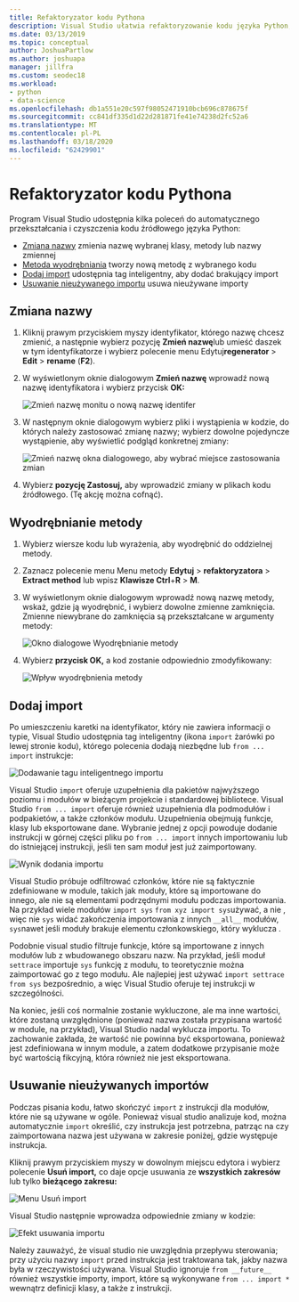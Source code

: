 ```yaml
---
title: Refaktoryzator kodu Pythona
description: Visual Studio ułatwia refaktoryzowanie kodu języka Python, zmieniając nazwy identyfikatorów, wyodrębniając metody, dodając import i usuwając nieużywane importy.
ms.date: 03/13/2019
ms.topic: conceptual
author: JoshuaPartlow
ms.author: joshuapa
manager: jillfra
ms.custom: seodec18
ms.workload:
- python
- data-science
ms.openlocfilehash: db1a551e20c597f98052471910bcb696c878675f
ms.sourcegitcommit: cc841df335d1d22d281871fe41e74238d2fc52a6
ms.translationtype: MT
ms.contentlocale: pl-PL
ms.lasthandoff: 03/18/2020
ms.locfileid: "62429901"
---
```

# <a name="refactor-python-code"></a>Refaktoryzator kodu Pythona

Program Visual Studio udostępnia kilka poleceń do automatycznego przekształcania i czyszczenia kodu źródłowego języka Python:

- [Zmiana nazwy](#rename) zmienia nazwę wybranej klasy, metody lub nazwy zmiennej
- [Metoda wyodrębniania](#extract-method) tworzy nową metodę z wybranego kodu
- [Dodaj import](#add-import) udostępnia tag inteligentny, aby dodać brakujący import
- [Usuwanie nieużywanego importu](#remove-unused-imports) usuwa nieużywane importy

## <a name="rename"></a>Zmiana nazwy

1. Kliknij prawym przyciskiem myszy identyfikator, którego nazwę chcesz zmienić, a następnie wybierz pozycję **Zmień nazwę**lub umieść daszek w tym identyfikatorze i wybierz polecenie menu Edytuj**regenerator** >  **Edit** > **rename** (**F2**).
2. W wyświetlonym oknie dialogowym **Zmień nazwę** wprowadź nową nazwę identyfikatora i wybierz przycisk **OK:**

   ![Zmień nazwę monitu o nową nazwę identifer](media/code-refactor-rename-1.png)

3. W następnym oknie dialogowym wybierz pliki i wystąpienia w kodzie, do których należy zastosować zmianę nazwy; wybierz dowolne pojedyncze wystąpienie, aby wyświetlić podgląd konkretnej zmiany:

   ![Zmień nazwę okna dialogowego, aby wybrać miejsce zastosowania zmian](media/code-refactor-rename-2.png)

4. Wybierz **pozycję Zastosuj,** aby wprowadzić zmiany w plikach kodu źródłowego. (Tę akcję można cofnąć).

## <a name="extract-method"></a>Wyodrębnianie metody

1. Wybierz wiersze kodu lub wyrażenia, aby wyodrębnić do oddzielnej metody.
2. Zaznacz polecenie menu Menu metody **Edytuj** > **refaktoryzatora** > **Extract method** lub wpisz **Klawisze Ctrl**+**R** > **M**.
3. W wyświetlonym oknie dialogowym wprowadź nową nazwę metody, wskaż, gdzie ją wyodrębnić, i wybierz dowolne zmienne zamknięcia. Zmienne niewybrane do zamknięcia są przekształcane w argumenty metody:

   ![Okno dialogowe Wyodrębnianie metody](media/code-refactor-extract-method-1.png)

4. Wybierz **przycisk OK,** a kod zostanie odpowiednio zmodyfikowany:

   ![Wpływ wyodrębnienia metody](media/code-refactor-extract-method-2.png)

## <a name="add-import"></a>Dodaj import

Po umieszczeniu karetki na identyfikator, który nie zawiera informacji o typie, Visual Studio udostępnia tag inteligentny (ikona `import` żarówki po lewej stronie kodu), którego polecenia dodają niezbędne lub `from ... import` instrukcje:

![Dodawanie tagu inteligentnego importu](media/code-refactor-add-import-1.png)

Visual Studio `import` oferuje uzupełnienia dla pakietów najwyższego poziomu i modułów w bieżącym projekcie i standardowej bibliotece. Visual Studio `from ... import` oferuje również uzupełnienia dla podmodułów i podpakietów, a także członków modułu. Uzupełnienia obejmują funkcje, klasy lub eksportowane dane. Wybranie jednej z opcji powoduje dodanie instrukcji w górnej części pliku po `from ... import` innych importowaniu lub do istniejącej instrukcji, jeśli ten sam moduł jest już zaimportowany.

![Wynik dodania importu](media/code-refactor-add-import-2.png)

Visual Studio próbuje odfiltrować członków, które nie są faktycznie zdefiniowane w module, takich jak moduły, które są importowane do innego, ale nie są elementami podrzędnymi modułu podczas importowania. Na przykład wiele modułów `import sys` `from xyz import sys`używać, a nie , więc nie `sys` widać zakończenia importowania z innych `__all__` modułów, `sys`nawet jeśli moduły brakuje elementu członkowskiego, który wyklucza .

Podobnie visual studio filtruje funkcje, które są importowane z innych modułów lub z wbudowanego obszaru nazw. Na przykład, jeśli moduł `settrace` importuje `sys` funkcję z modułu, to teoretycznie można zaimportować go z tego modułu. Ale najlepiej jest używać `import settrace from sys` bezpośrednio, a więc Visual Studio oferuje tej instrukcji w szczególności.

Na koniec, jeśli coś normalnie zostanie wykluczone, ale ma inne wartości, które zostaną uwzględnione (ponieważ nazwa została przypisana wartość w module, na przykład), Visual Studio nadal wyklucza importu. To zachowanie zakłada, że wartość nie powinna być eksportowana, ponieważ jest zdefiniowana w innym module, a zatem dodatkowe przypisanie może być wartością fikcyjną, która również nie jest eksportowana.

## <a name="remove-unused-imports"></a>Usuwanie nieużywanych importów

Podczas pisania kodu, łatwo skończyć `import` z instrukcji dla modułów, które nie są używane w ogóle. Ponieważ visual studio analizuje kod, można automatycznie `import` określić, czy instrukcja jest potrzebna, patrząc na czy zaimportowana nazwa jest używana w zakresie poniżej, gdzie występuje instrukcja.

Kliknij prawym przyciskiem myszy w dowolnym miejscu edytora i wybierz polecenie **Usuń import,** co daje opcje usuwania ze **wszystkich zakresów** lub tylko **bieżącego zakresu:**

![Menu Usuń import](media/code-refactor-remove-imports-1.png)

Visual Studio następnie wprowadza odpowiednie zmiany w kodzie:

![Efekt usuwania importu](media/code-refactor-remove-imports-2.png)

Należy zauważyć, że visual studio nie uwzględnia przepływu sterowania; przy użyciu nazwy `import` przed instrukcja jest traktowana tak, jakby nazwa była w rzeczywistości używana. Visual Studio ignoruje `from __future__` również wszystkie importy, import, które są wykonywane `from ... import *` wewnątrz definicji klasy, a także z instrukcji.
